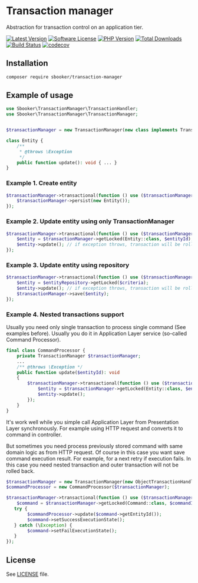 # Transaction manager

Abstraction for transaction control on an application tier.

[![Latest Version][badge-release]][release]
[![Software License][badge-license]][license]
[![PHP Version][badge-php]][php]
[![Total Downloads][badge-downloads]][downloads]
[![Build Status](https://travis-ci.org/sbooker/transaction-manager.svg?branch=2.x.x)](https://travis-ci.org/sbooker/transaction-manager)
[![codecov](https://codecov.io/gh/sbooker/transaction-manager/branch/2.x.x/graph/badge.svg?token=3uCI9t0M2Q)](https://codecov.io/gh/sbooker/transaction-manager)

## Installation

```bash
composer require sbooker/transaction-manager
```

## Example of usage
```php
use Sbooker\TransactionManager\TransactionHandler;
use Sbooker\TransactionManager\TransactionManager;


$transactionManager = new TransactionManager(new class implements TransactionHandler { ... });

class Entity {
    /**
     * @throws \Exception 
     */  
    public function update(): void { ... }
}
```
### Example 1. Create entity
```php
$transactionManager->transactional(function () use ($transactionManager) {
    $transactionManager->persist(new Entity());
});
```
### Example 2. Update entity using only TransactionManager
```php
$transactionManager->transactional(function () use ($transactionManager, $entityId) {
    $entity = $transactionManager->getLocked(Entity::class, $entityId);
    $entity->update(); // if exception throws, transaction will be rolled back
});
```
### Example 3. Update entity using repository
```php
$transactionManager->transactional(function () use ($transactionManager, $entityRepository, $criteria) {
    $entity = $entityRepository->getLocked($criteria);
    $entity->update(); // if exception throws, transaction will be rolled back
    $transactionManager->save($entity);
});
```
### Example 4. Nested transactions support

Usually you need only single transaction to process single command (See examples before).
Usually you do it in Application Layer service (so-called Command Processor).
```php
final class CommandProcessor {
    private TransactionManager $transactionManager;
    ...
    /** @throws \Exception */
    public function update($entityId): void
    {
        $transactionManager->transactional(function () use ($transactionManager, $entityId) {
            $entity = $transactionManager->getLocked(Entity::class, $entityId);
            $entity->update(); 
        });
    }
}
``` 
It's work well while you simple call Application Layer from Presentation Layer synchronously. 
For example using HTTP request and converts it to command in controller. 

But sometimes you need process previously stored command with same domain logic as from HTTP request. 
Of course in this case you want save command execution result. For example, for a next retry if execution fails.
In this case you need nested transaction and outer transaction will not be rolled back.
```php
$transactionManager = new TransactionManager(new ObjectTransactionHandler(new class implements TransactionHandler { ... }))
$commandProcessor = new CommandProcessor($transactionManager);

$transactionManager->transactional(function () use ($transactionManager, $commandId, $commandProcessor) {
    $command = $transactionManager->getLocked(Command::class, $commandId);
   try {
        $commandProcessor->update($command->getEntityId());
        $command->setSuccessExecutionState();
   } catch (\Exception) {
        $command->setFailExecutionState(); 
   }
});
```
 

## License
See [LICENSE][license] file.

[badge-release]: https://img.shields.io/packagist/v/sbooker/transaction-manager.svg?style=flat-square
[badge-license]: https://img.shields.io/badge/license-MIT-brightgreen.svg?style=flat-square
[badge-php]: https://img.shields.io/packagist/php-v/sbooker/transaction-manager.svg?style=flat-square
[badge-downloads]: https://img.shields.io/packagist/dt/sbooker/transaction-manager.svg?style=flat-square

[release]: https://img.shields.io/packagist/v/sbooker/transaction-manager
[license]: https://github.com/sbooker/transaction-manager/blob/master/LICENSE
[php]: https://php.net
[downloads]: https://packagist.org/packages/sbooker/transaction-manager